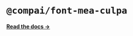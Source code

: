 # `@compai/font-mea-culpa`

[**Read the docs &rarr;**](https://components.ai/docs/typefaces/mea-culpa)
